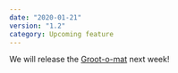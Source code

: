 ```yaml
---
date: "2020-01-21"
version: "1.2"
category: Upcoming feature
---
```


We will release the [Groot-o-mat](https://www.google.com/search?q=Groot-o-mat) next week!
